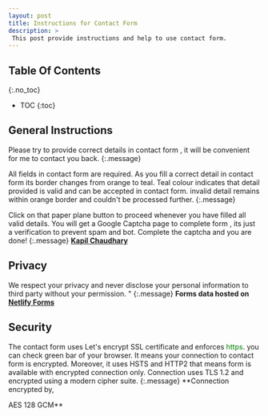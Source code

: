 ```yaml
---
layout: post
title: Instructions for Contact Form
description: >
 This post provide instructions and help to use contact form.
---
```

## Table Of Contents
{:.no_toc}
- TOC
{:toc}

## General Instructions

Please try to provide correct details in contact form , it will be convenient for me to contact you back.
{:.message}


All fields in contact form are required. As you fill a correct detail in contact form its border changes from orange to teal. Teal colour indicates that detail provided is valid and can be accepted in contact form. invalid detail remains within orange border and couldn't be processed further. {:.message}


Click on that paper plane button to proceed whenever you have filled all valid details. You will get a Google Captcha page to complete form , its just a verification to prevent spam and bot. Complete the captcha and you are done!
{:.message}
**[Kapil Chaudhary](/about)**

## Privacy

We respect your privacy and never disclose your personal information to third party without your permission. "
{:.message}
**Forms data hosted on 
[Netlify Forms](//netlify.com/privacy)**

## Security

The contact form uses Let's encrypt SSL certificate and enforces <span style="color:green">https</span>. you can check green bar of your browser. It means your connection to contact form is encrypted. Moreover, it uses HSTS and HTTP2 that means form is available with encrypted connection only. Connection uses TLS 1.2 and encrypted using a modern cipher suite.
{:.message}
**Connection encrypted by,

AES 128 GCM**